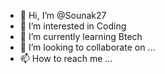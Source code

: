 - 👋 Hi, I’m @Sounak27
- 👀 I’m interested in Coding
- 🌱 I’m currently learning Btech
- 💞️ I’m looking to collaborate on ...
- 📫 How to reach me ...

<!---
Sounak27/Sounak27 is a ✨ special ✨ repository because its `README.md` (this file) appears on your GitHub profile.
You can click the Preview link to take a look at your changes.
--->
